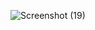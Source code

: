![Screenshot (19)](https://user-images.githubusercontent.com/43860289/86612820-50eb7d80-bfce-11ea-8598-67a379b3e437.png)
